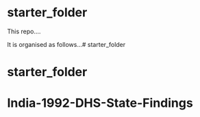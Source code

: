 # starter_folder

This repo....

It is organised as follows...# starter_folder
# starter_folder
# India-1992-DHS-State-Findings

